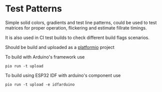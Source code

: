 # Test Patterns

Simple solid colors, gradients and test line patterns, could be used to test matrices for proper operation, flickering and estimate fillrate timings.

It is also used in CI test builds to check different build flags scenarios.

Should be build and uploaded as a [platformio](https://platformio.org/) project


To build with Arduino's framework use
```
pio run -t upload
```

To build using ESP32 IDF with arduino's component use
```
pio run -t upload -e idfarduino
```
